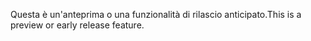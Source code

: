 <span data-ttu-id="f6abd-101">Questa è un'anteprima o una funzionalità di rilascio anticipato.</span><span class="sxs-lookup"><span data-stu-id="f6abd-101">This is a preview or early release feature.</span></span>